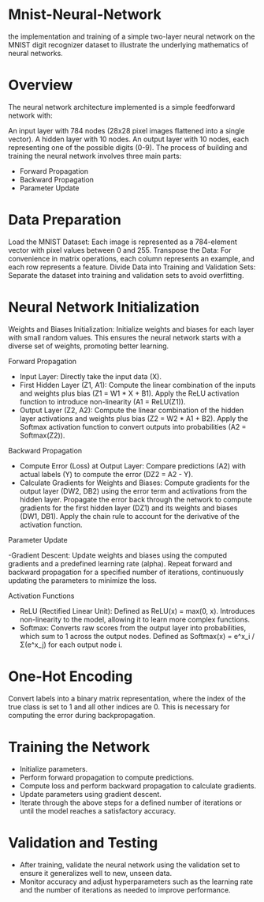 # Mnist-Neural-Network
the implementation and training of a simple two-layer neural network on the MNIST digit recognizer dataset to illustrate the underlying mathematics of neural networks.

# Overview
The neural network architecture implemented is a simple feedforward network with:

An input layer with 784 nodes (28x28 pixel images flattened into a single vector).
A hidden layer with 10 nodes.
An output layer with 10 nodes, each representing one of the possible digits (0-9).
The process of building and training the neural network involves three main parts:

- Forward Propagation
- Backward Propagation
- Parameter Update

# Data Preparation
Load the MNIST Dataset: Each image is represented as a 784-element vector with pixel values between 0 and 255.
Transpose the Data: For convenience in matrix operations, each column represents an example, and each row represents a feature.
Divide Data into Training and Validation Sets: Separate the dataset into training and validation sets to avoid overfitting.

# Neural Network Initialization
Weights and Biases Initialization: Initialize weights and biases for each layer with small random values. This ensures the neural network starts with a diverse set of weights, promoting better learning.

Forward Propagation

- Input Layer: Directly take the input data (X).
- First Hidden Layer (Z1, A1):
Compute the linear combination of the inputs and weights plus bias (Z1 = W1 * X + B1).
Apply the ReLU activation function to introduce non-linearity (A1 = ReLU(Z1)).
- Output Layer (Z2, A2):
Compute the linear combination of the hidden layer activations and weights plus bias (Z2 = W2 * A1 + B2).
Apply the Softmax activation function to convert outputs into probabilities (A2 = Softmax(Z2)).

Backward Propagation

- Compute Error (Loss) at Output Layer:
Compare predictions (A2) with actual labels (Y) to compute the error (DZ2 = A2 - Y).
- Calculate Gradients for Weights and Biases:
Compute gradients for the output layer (DW2, DB2) using the error term and activations from the hidden layer.
Propagate the error back through the network to compute gradients for the first hidden layer (DZ1) and its weights and biases (DW1, DB1).
Apply the chain rule to account for the derivative of the activation function.

Parameter Update

-Gradient Descent:
Update weights and biases using the computed gradients and a predefined learning rate (alpha).
Repeat forward and backward propagation for a specified number of iterations, continuously updating the parameters to minimize the loss.

Activation Functions

- ReLU (Rectified Linear Unit):
Defined as ReLU(x) = max(0, x).
Introduces non-linearity to the model, allowing it to learn more complex functions.
- Softmax:
Converts raw scores from the output layer into probabilities, which sum to 1 across the output nodes.
Defined as Softmax(x) = e^x_i / Σ(e^x_j) for each output node i.
# One-Hot Encoding
Convert labels into a binary matrix representation, where the index of the true class is set to 1 and all other indices are 0. This is necessary for computing the error during backpropagation.
# Training the Network
- Initialize parameters.
- Perform forward propagation to compute predictions.
- Compute loss and perform backward propagation to calculate gradients.
- Update parameters using gradient descent.
- Iterate through the above steps for a defined number of iterations or until the model reaches a satisfactory accuracy.
# Validation and Testing
- After training, validate the neural network using the validation set to ensure it generalizes well to new, unseen data.
- Monitor accuracy and adjust hyperparameters such as the learning rate and the number of iterations as needed to improve performance.
